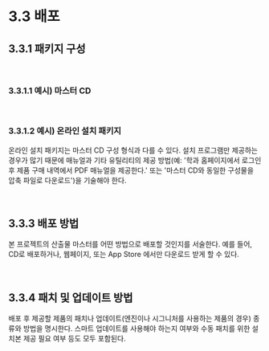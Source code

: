 # 3.3 배포

## 3.3.1 패키지 구성

<br/>

### 3.3.1.1 예시) 마스터 CD

<br/>

### 3.3.1.2 예시) 온라인 설치 패키지

온라인 설치 패키지는 마스터 CD 구성 형식과 다를 수 있다. 설치 프로그램만 제공하는 경우가 많기 때문에 매뉴얼과 기타 유틸리티의 제공 방법(예: '학과 홈페이지에서 로그인 후 제품 구매 내역에서 PDF 매뉴얼을 제공한다.' 또는 '마스터 CD와 동일한 구성물을 압축 파일로 다운로드')을 기술해야 한다.

<br/>

## 3.3.3 배포 방법

본 프로젝트의 산출물 마스터를 어떤 방법으로 배포할 것인지를 서술한다. 예를 들어, CD로 배포하거나, 웹페이지, 또는 App Store 에서만 다운로드 받게 할 수 있다.

<br/>

## 3.3.4 패치 및 업데이트 방법

배포 후 제공할 제품의 패치나 업데이트(엔진이나 시그니처를 사용하는 제품의 경우) 종류와 방법을 명시한다. 스마트 업데이트를 사용해야 하는지 여부와 수동 패치를 위한 설치본 제공 필요 여부 등도 모두 포함된다.